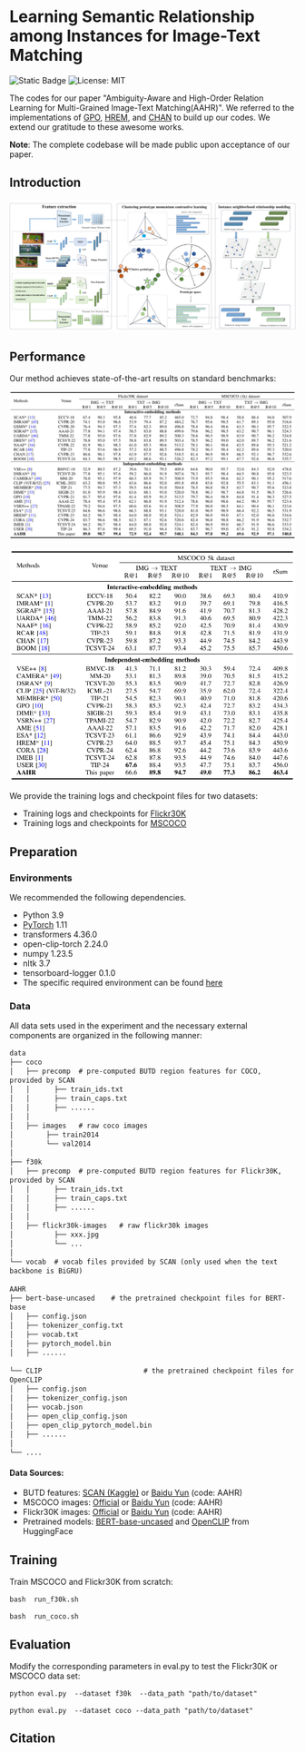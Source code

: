 # Learning Semantic Relationship among Instances for Image-Text Matching

![Static Badge](https://img.shields.io/badge/Pytorch-EE4C2C)
![License: MIT](https://img.shields.io/badge/License-Apache%202.0-yellow.svg)

The codes for our paper "Ambiguity-Aware and High-Order Relation Learning for Multi-Grained Image-Text Matching(AAHR)".
We referred to the implementations of [GPO](https://github.com/woodfrog/vse_infty), [HREM](https://github.com/CrossmodalGroup/HREM), and [CHAN](https://github.com/ppanzx/CHAN) to build up our codes. We extend our gratitude to these awesome works.  

**Note**: The complete codebase will be made public upon acceptance of our paper.

## Introduction

![Overview](https://github.com/Image-Text-Matching/AAHR/blob/main/Overview.png)

## Performance

Our method achieves state-of-the-art results on standard benchmarks:

![tab1](https://github.com/Image-Text-Matching/AAHR/blob/main/tab1.png)

![tab2](https://github.com/Image-Text-Matching/AAHR/blob/main/tab2.png)

We  provide the training logs and checkpoint files for two datasets:

- Training logs and checkpoints for [Flickr30K](https://drive.google.com/drive/folders/1w8wYmM_SybWI8gRH3leaCtcu_1kpN_JV?usp=drive_link)
- Training logs and checkpoints for [MSCOCO](https://drive.google.com/drive/folders/1LJEUUaJ7WQFZvZ4NmlOz_p_s9yO1eem3?usp=drive_link)

## Preparation

### Environments

We recommended the following dependencies.

- Python 3.9
- [PyTorch](http://pytorch.org/) 1.11
- transformers  4.36.0
- open-clip-torch 2.24.0
- numpy 1.23.5
- nltk 3.7
- tensorboard-logger 0.1.0
- The specific required environment can be found [here](https://github.com/Image-Text-Matching/AAHR/blob/main/requirements.txt)


### Data

All data sets used in the experiment and the necessary external components are organized in the following manner:

```
data
├── coco
│   ├── precomp  # pre-computed BUTD region features for COCO, provided by SCAN
│   │      ├── train_ids.txt
│   │      ├── train_caps.txt
│   │      ├── ......
│   │
│   ├── images   # raw coco images
│        ├── train2014
│        └── val2014
│  
├── f30k
│   ├── precomp  # pre-computed BUTD region features for Flickr30K, provided by SCAN
│   │      ├── train_ids.txt
│   │      ├── train_caps.txt
│   │      ├── ......
│   │
│   ├── flickr30k-images   # raw flickr30k images
│          ├── xxx.jpg
│          └── ...
│   
└── vocab  # vocab files provided by SCAN (only used when the text backbone is BiGRU)

AAHR
├── bert-base-uncased    # the pretrained checkpoint files for BERT-base
│   ├── config.json
│   ├── tokenizer_config.txt
│   ├── vocab.txt
│   ├── pytorch_model.bin
│   ├── ......

└── CLIP                         # the pretrained checkpoint files for OpenCLIP
│   ├── config.json
│   ├── tokenizer_config.json
│   ├── vocab.json
│   ├── open_clip_config.json
│   ├── open_clip_pytorch_model.bin
│   ├── ......
│  
└── ....

```

#### Data Sources:

- BUTD features: [SCAN (Kaggle)](https://www.kaggle.com/datasets/kuanghueilee/scan-features) or [Baidu Yun](https://pan.baidu.com/s/1Dmnf0q9J29m4-fyL7ubqdg?pwd=AAHR) (code: AAHR)
- MSCOCO images: [Official](https://cocodataset.org/#download) or [Baidu Yun](https://pan.baidu.com/s/1NqcL4FIDs-5Did3O67apFw?pwd=AAHR ) (code: AAHR)
- Flickr30K images: [Official](https://shannon.cs.illinois.edu/DenotationGraph/) or [Baidu Yun](https://pan.baidu.com/s/1vjae2ODiLqWpNbK4AxiQ9w?pwd=AAHR) (code: AAHR)
- Pretrained models: [BERT-base-uncased](https://huggingface.co/google-bert/bert-base-uncased) and [OpenCLIP](https://huggingface.co/laion/CLIP-ViT-B-32-laion2B-s34B-b79K) from HuggingFace

## Training

Train MSCOCO and Flickr30K from scratch:

```
bash  run_f30k.sh
```

```
bash  run_coco.sh
```

## Evaluation

Modify the corresponding parameters in eval.py to test the Flickr30K or MSCOCO data set:

```
python eval.py  --dataset f30k  --data_path "path/to/dataset"
```

```
python eval.py  --dataset coco --data_path "path/to/dataset"
```

##  Citation

